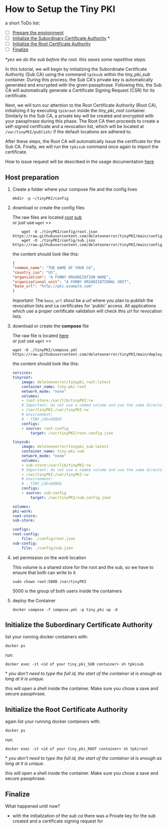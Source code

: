 # How to Setup the Tiny PKI

a short ToDo list:

- [ ] [Prepare the environment](#host-preparation)
- [ ] [Initialize the Subordinary Certificate Authority](#initialize-the-subordinary-certificate-authority) \*
- [ ] [Initialize the Root Certificate Authority](#initialize-the-root-certificate-authority)
- [ ] [Finalize](#finalize)

*\*yes we do the sub before the root. this saves some repetitive steps.*

In this tutorial, we will begin by initializing the Subordinate Certificate Authority (Sub CA) using the command `tpiksub` within the *tiny_pki_sub* container. During this process, the Sub CA's private key is automatically generated and encrypted with the given passphrase. Following this, the Sub CA will automatically generate a Certificate Signing Request (CSR) for its certificate.

Next, we will turn our attention to the Root Certificate Authority (Root CA), initializing it by executing `tpikroot` inside the *tiny_pki_root* container. Similarly to the Sub CA, a private key will be created and encrypted with your passphrase during this phase. The Root CA then proceeds to create a self-signed certificate and a revocation list, which will be located at `/var/tinyPKI/publish/` if the default locations are adhered to.

After these steps, the Root CA will automatically issue the certificate for the Sub CA. Finally, we will run the `tpkisub` command once again to import the certificate.

How to issue request will be described in the usage documentation [here](./usage.md)

## Host preparation

1. Create a folder where your compose file and the config lives

    ``` shell
    mkdir -p ~/tinyPKI/config
    ```

2. download or create the config files

    The raw files are located [root](https://raw.githubusercontent.com/deleteonerror/tinyPKI/main/configs/tinypki.root.example.json) [sub](https://raw.githubusercontent.com/deleteonerror/tinyPKI/main/configs/tinypki.sub.example.json)  
    or just use `wget` >>

    ``` shell
        wget -O ./tinyPKI/config/root.json https://raw.githubusercontent.com/deleteonerror/tinyPKI/main/configs/tinypki.root.example.json
        wget -O ./tinyPKI/config/sub.json https://raw.githubusercontent.com/deleteonerror/tinyPKI/main/configs/tinypki.sub.example.json
    ```

    the content should look like this:

    ``` json
    {
    "common_name": "THE NAME OF YOUR CA",
    "country_iso": "US",
    "organization": "A FUNNY ORGANIZATION NAME",
    "organizational_unit": "A FUNNY ORGANIZATIONAL UNIT",
    "base_url": "http://pki.example.com"
    }    
    ```

    *Important*: The `basu_url` shoul be a url where you plan to publish the revocation lists and ca certificates for 'public' access. All applications which use a proper certificate validation will check this url for revocation lists.

3. download or create the **compose** file

    The raw file is located [here](https://raw.githubusercontent.com/deleteonerror/tinyPKI/main/deploy/compose.yml)  
    or just use `wget` >>

    ```shell
    wget -O ./tinyPKI/compose.yml https://raw.githubusercontent.com/deleteonerror/tinyPKI/main/deploy/compose.yml
    ```

    the content should look like this:

    ``` yml
    services:
    tinyroot:
        image: deleteonerror/tinypki_root:latest
        container_name: tiny-pki-root
        network_mode: "none"
        volumes:
        - root-store:/var/lib/tinyPKI:rw
        # Important: do not use a named volume and use the same directory as on the Sub CA
        - /var/tinyPKI:/var/tinyPKI:rw
        # environment:
        # - TINY_LOG=DEBUG
        configs:
        - source: root-config
            target: /var/tinyPKI/root.config.json

    tinysub:
        image: deleteonerror/tinypki_sub:latest
        container_name: tiny-pki-sub
        network_mode: "none"
        volumes:
        - sub-store:/var/lib/tinyPKI:rw
        # Important: do not use a named volume and use the same directory as on the Root CA
        - /var/tinyPKI:/var/tinyPKI:rw
        # environment:
        # - TINY_LOG=DEBUG
        configs:
        - source: sub-config
            target: /var/tinyPKI/sub.config.json

    volumes:
    pki-work:
    root-store:
    sub-store:

    configs:
    root-config:
        file: ./config/root.json
    sub-config:
        file: ./config/sub.json
    ```

4. set permission on the *work* location

    This volume is a shared store for the root and the sub, so we have to ensure that both can write to it

    ``` shell
    sudo chown root:5000 /var/tinyPKI
    ```

    5000 is the group of both users inside the containers

5. deploy the Container

    ``` shell
    docker compose -f compose.yml -p tiny_pki up -d
    ```

## Initialize the Subordinary Certificate Authority

list your running docker containers with:

``` shell
docker ps
```

run:

``` shell
docker exec -it <id of your tiny_pki_SUB container> sh tpkisub
```

\* *you don't need to type the full id, the start of the container id is enough as long at it is unique.*
  
this will open a shell inside the container. Make sure you chose a save and secure passphrase.

## Initialize the Root Certificate Authority

again list your running docker containers with:

``` shell
docker ps
```

run:

``` shell
docker exec -it <id of your tiny_pki_ROOT container> sh tpkiroot
```

\* *you don't need to type the full id, the start of the container id is enough as long at it is unique.*
  
this will open a shell inside the container. Make sure you chose a save and secure passphrase.

## Finalize

What happened until now?

- with the initialization of the *sub ca* there was a Private key for the sub created and a certificate signing request for 